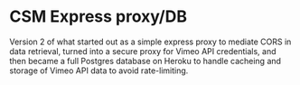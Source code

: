 # CSM Express proxy/DB

Version 2 of what started out as a simple express proxy to mediate CORS in data retrieval, turned into a secure proxy for Vimeo API credentials, and then became a full Postgres database on Heroku to handle cacheing and storage of Vimeo API data to avoid rate-limiting.

